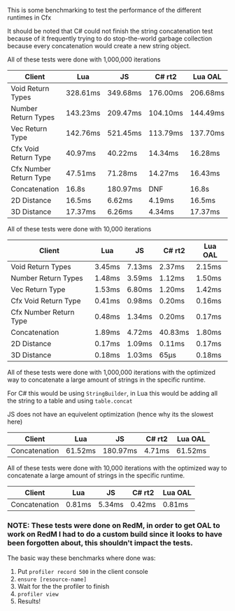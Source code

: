 This is some benchmarking to test the performance of the different runtimes in Cfx

It should be noted that C# could not finish the string concatenation test because of it frequently trying to do stop-the-world garbage collection because every concatenation would create a new string object.

All of these tests were done with 1,000,000 iterations

| Client | Lua | JS | C# rt2 | Lua OAL |
|--- | --- | --- | --- | ---|
| Void Return Types | 328.61ms | 349.68ms | 176.00ms | 206.68ms |
| Number Return Types | 143.23ms | 209.47ms | 104.10ms | 144.49ms |
| Vec Return Type | 142.76ms | 521.45ms | 113.79ms | 137.70ms |
| Cfx Void Return Type | 40.97ms | 40.22ms | 14.34ms | 16.28ms |
| Cfx Number Return Type | 47.51ms | 71.28ms | 14.27ms | 16.43ms |
| Concatenation | 16.8s | 180.97ms | DNF |  16.8s |
| 2D Distance | 16.5ms | 6.62ms | 4.19ms | 16.5ms |
| 3D Distance | 17.37ms | 6.26ms | 4.34ms | 17.37ms |


All of these tests were done with 10,000 iterations

| Client | Lua | JS | C# rt2 | Lua OAL | 
|--- | --- | --- | --- | ---|
| Void Return Types | 3.45ms | 7.13ms | 2.37ms | 2.15ms | 
| Number Return Types | 1.48ms | 3.59ms | 1.12ms | 1.50ms |
| Vec Return Type | 1.53ms | 6.80ms | 1.20ms | 1.42ms | 
| Cfx Void Return Type | 0.41ms | 0.98ms | 0.20ms | 0.16ms |
| Cfx Number Return Type | 0.48ms | 1.34ms | 0.20ms |  0.17ms |
| Concatenation | 1.89ms | 4.72ms | 40.83ms | 1.80ms |
| 2D Distance | 0.17ms | 1.09ms | 0.11ms | 0.17ms | 
| 3D Distance | 0.18ms | 1.03ms | 65µs |  0.18ms |


All of these tests were done with 1,000,000 iterations with the optimized way to concatenate a large amount of strings in the specific runtime.

For C# this would be using `StringBuilder`, in Lua this would be adding all the string to a table and using `table.concat`

JS does not have an equivelent optimization (hence why its the slowest here)


| Client | Lua | JS | C# rt2 | Lua OAL | 
|--- | --- | --- | --- | ---|
| Concatenation | 61.52ms | 180.97ms | 4.71ms | 61.52ms | 


All of these tests were done with 10,000 iterations with the optimized way to concatenate a large amount of strings in the specific runtime.

| Client | Lua | JS | C# rt2 | Lua OAL | 
|--- | --- | --- | --- | ---|
| Concatenation | 0.81ms | 5.34ms | 0.42ms | 0.81ms |


### NOTE: These tests were done on RedM, in order to get OAL to work on RedM I had to do a custom build since it looks to have been forgotten about, this shouldn't impact the tests.

The basic way these benchmarks where done was:

1. Put `profiler record 500` in the client console
2. `ensure [resource-name]`
3. Wait for the the profiler to finish
4. `profiler view`
5. Results!
